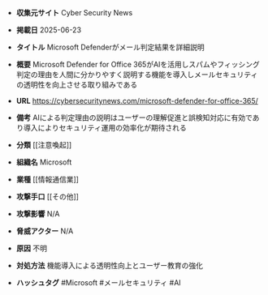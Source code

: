 - **収集元サイト**
Cyber Security News

- **掲載日**
2025-06-23

- **タイトル**
Microsoft Defenderがメール判定結果を詳細説明

- **概要**
Microsoft Defender for Office 365がAIを活用しスパムやフィッシング判定の理由を人間に分かりやすく説明する機能を導入しメールセキュリティの透明性を向上させる取り組みである

- **URL**
https://cybersecuritynews.com/microsoft-defender-for-office-365/

- **備考**
AIによる判定理由の説明はユーザーの理解促進と誤検知対応に有効であり導入によりセキュリティ運用の効率化が期待される

- **分類**
[[注意喚起]]

- **組織名**
Microsoft

- **業種**
[[情報通信業]]

- **攻撃手口**
[[その他]]

- **攻撃影響**
N/A

- **脅威アクター**
N/A

- **原因**
不明

- **対処方法**
機能導入による透明性向上とユーザー教育の強化

- **ハッシュタグ**
#Microsoft #メールセキュリティ #AI
